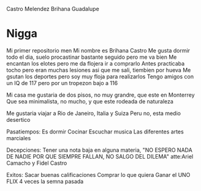 Castro Melendez Brihana Guadalupe
# Nigga
Mi primer repositorio men
Mi nombre es Brihana Castro
Me gusta dormir todo el dia, suelo procastinar bastante seguido pero me va bien 
Me encantan los elotes pero me da flojera ir a comprarlo
Antes practicaba tocho pero eran muchas lesiones asi que me sali, tiembien por hueva
Me gsutan los deportes pero soy muy floja para realizarlos
Tengo amigos con un IQ de 117 pero por un tropezon bajo a 116

Mi casa me gustaria de dos pisos, no muy grandre, que este en Monterrey
Que sea minimalista, no mucho, y que este rodeada de naturaleza 

Me gustaria viajar a Rio de Janeiro, Italia y Suiza
Peru no, esta medio desertico 

Pasatiempos:
Es dormir
Cocinar
Escuchar musica
Las diferentes artes marciales

Decepciones:
Tener una nota baja en alguna materia, "NO ESPERO NADA DE NADIE POR QUE SIEMPRE FALLAN, NO SALGO DEL DILEMA" atte:Ariel Camacho y Fidel Castro 

Exitos:
Sacar buenas calificaciones 
Comprar lo que quiera 
Ganar el UNO FLIX 4 veces la semna pasada
